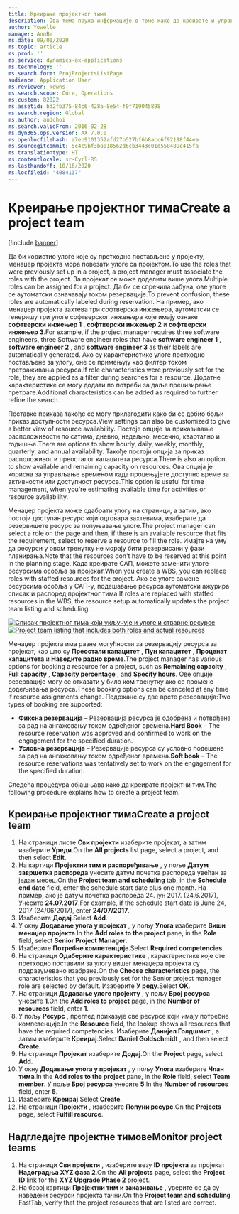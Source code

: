 ```yaml
---
title: Креирање пројектног тима
description: Ова тема пружа информације о томе како да креирате и управљате пројектним тимовима.
author: Yowelle
manager: AnnBe
ms.date: 09/01/2020
ms.topic: article
ms.prod: ''
ms.service: dynamics-ax-applications
ms.technology: ''
ms.search.form: ProjProjectsListPage
audience: Application User
ms.reviewer: kdwns
ms.search.scope: Core, Operations
ms.custom: 82022
ms.assetid: bd2fb375-84c6-428a-8e54-f0f719045898
ms.search.region: Global
ms.author: andchoi
ms.search.validFrom: 2016-02-28
ms.dyn365.ops.version: AX 7.0.0
ms.openlocfilehash: a7eb9101352afd27b527bf6b8acc6f92198f44ea
ms.sourcegitcommit: 5c4c9bf3ba018562d6cb3443c01d550489c415fa
ms.translationtype: HT
ms.contentlocale: sr-Cyrl-RS
ms.lasthandoff: 10/16/2020
ms.locfileid: "4084137"
---
```

# <a name="create-a-project-team"></a><span data-ttu-id="4a502-103">Креирање пројектног тима</span><span class="sxs-lookup"><span data-stu-id="4a502-103">Create a project team</span></span>

[!include [banner](../includes/banner.md)]

<span data-ttu-id="4a502-104">Да би користио улоге које су претходно постављене у пројекту, менаџер пројекта мора повезати улоге са пројектом.</span><span class="sxs-lookup"><span data-stu-id="4a502-104">To use the roles that were previously set up in a project, a project manager must associate the roles with the project.</span></span> <span data-ttu-id="4a502-105">За пројекат се може доделити више улога.</span><span class="sxs-lookup"><span data-stu-id="4a502-105">Multiple roles can be assigned for a project.</span></span> <span data-ttu-id="4a502-106">Да би се спречила забуна, ове улоге се аутоматски означавају током резервације.</span><span class="sxs-lookup"><span data-stu-id="4a502-106">To prevent confusion, these roles are automatically labeled during reservation.</span></span> <span data-ttu-id="4a502-107">На пример, ако менаџер пројекта захтева три софтверска инжењера, аутоматски се генеришу три улоге софтверског инжењера које имају ознаке **софтверски инжењер 1** , **софтверски инжењер 2** и **софтверски инжењер 3**.</span><span class="sxs-lookup"><span data-stu-id="4a502-107">For example, if the project manager requires three software engineers, three Software engineer roles that have **software engineer 1** , **software engineer 2** , and **software engineer 3** as their labels are automatically generated.</span></span> <span data-ttu-id="4a502-108">Ако су карактеристике улоге претходно постављене за улогу, оне се примењују као филтер током претраживања ресурса.</span><span class="sxs-lookup"><span data-stu-id="4a502-108">If role characteristics were previously set for the role, they are applied as a filter during searches for a resource.</span></span> <span data-ttu-id="4a502-109">Додатне карактеристике се могу додати по потреби за даље прецизирање претраге.</span><span class="sxs-lookup"><span data-stu-id="4a502-109">Additional characteristics can be added as required to further refine the search.</span></span>

<span data-ttu-id="4a502-110">Поставке приказа такође се могу прилагодити како би се добио бољи приказ доступности ресурса.</span><span class="sxs-lookup"><span data-stu-id="4a502-110">View settings can also be customized to give a better view of resource availability.</span></span> <span data-ttu-id="4a502-111">Постоје опције за приказивање расположивости по сатима, дневно, недељно, месечно, квартално и годишње.</span><span class="sxs-lookup"><span data-stu-id="4a502-111">There are options to show hourly, daily, weekly, monthly, quarterly, and annual availability.</span></span> <span data-ttu-id="4a502-112">Такође постоји опција за приказ расположивог и преосталог капацитета ресурса.</span><span class="sxs-lookup"><span data-stu-id="4a502-112">There is also an option to show available and remaining capacity on resources.</span></span> <span data-ttu-id="4a502-113">Ова опција је корисна за управљање временом када процењујете доступно време за активности или доступност ресурса.</span><span class="sxs-lookup"><span data-stu-id="4a502-113">This option is useful for time management, when you're estimating available time for activities or resource availability.</span></span>

<span data-ttu-id="4a502-114">Менаџер пројекта може одабрати улогу на страници, а затим, ако постоји доступан ресурс који одговара захтевима, изаберите да резервишете ресурс за попуњавање улоге.</span><span class="sxs-lookup"><span data-stu-id="4a502-114">The project manager can select a role on the page and then, if there is an available resource that fits the requirement, select to reserve a resource to fill the role.</span></span> <span data-ttu-id="4a502-115">Имајте на уму да ресурси у овом тренутку не морају бити резервисани у фази планирања.</span><span class="sxs-lookup"><span data-stu-id="4a502-115">Note that the resources don't have to be reserved at this point in the planning stage.</span></span> <span data-ttu-id="4a502-116">Када креирате САП, можете заменити улоге ресурсима особља за пројекат.</span><span class="sxs-lookup"><span data-stu-id="4a502-116">When you create a WBS, you can replace roles with staffed resources for the project.</span></span> <span data-ttu-id="4a502-117">Ако се улоге замене ресурсима особља у САП-у, подешавање ресурса аутоматски ажурира списак и распоред пројектног тима.</span><span class="sxs-lookup"><span data-stu-id="4a502-117">If roles are replaced with staffed resources in the WBS, the resource setup automatically updates the project team listing and scheduling.</span></span>

<span data-ttu-id="4a502-118">[![Списак пројектног тима који укључује и улоге и стварне ресурсе](./media/projectresourcing03-1024x368.jpg)](./media/projectresourcing03.jpg)</span><span class="sxs-lookup"><span data-stu-id="4a502-118">[![Project team listing that includes both roles and actual resources](./media/projectresourcing03-1024x368.jpg)](./media/projectresourcing03.jpg)</span></span> 

<span data-ttu-id="4a502-119">Менаџер пројекта има разне могућности за резервацију ресурса за пројекат, као што су **Преостали капацитет** , **Пун капацитет** , **Проценат капацитета** и **Наведите радно време**.</span><span class="sxs-lookup"><span data-stu-id="4a502-119">The project manager has various options for booking a resource for a project, such as **Remaining capacity** , **Full capacity** , **Capacity percentage** , and **Specify hours**.</span></span> <span data-ttu-id="4a502-120">Ове опције резервације могу се отказати у било ком тренутку ако се промене додељивања ресурса.</span><span class="sxs-lookup"><span data-stu-id="4a502-120">These booking options can be canceled at any time if resource assignments change.</span></span> <span data-ttu-id="4a502-121">Подржане су две врсте резервација:</span><span class="sxs-lookup"><span data-stu-id="4a502-121">Two types of booking are supported:</span></span>

- <span data-ttu-id="4a502-122">**Фиксна резервација** – Резервација ресурса је одобрена и потврђена за рад на ангажовању током одређеног времена.</span><span class="sxs-lookup"><span data-stu-id="4a502-122">**Hard Book** – The resource reservation was approved and confirmed to work on the engagement for the specified duration.</span></span>
- <span data-ttu-id="4a502-123">**Условна резервација** – Резервације ресурса су условно подешене за рад на ангажовању током одређеног времена.</span><span class="sxs-lookup"><span data-stu-id="4a502-123">**Soft book** – The resource reservations was tentatively set to work on the engagement for the specified duration.</span></span>

<span data-ttu-id="4a502-124">Следећа процедура објашњава како да креирате пројектни тим.</span><span class="sxs-lookup"><span data-stu-id="4a502-124">The following procedure explains how to create a project team.</span></span>

## <a name="create-a-project-team"></a><span data-ttu-id="4a502-125">Креирање пројектног тима</span><span class="sxs-lookup"><span data-stu-id="4a502-125">Create a project team</span></span>

1. <span data-ttu-id="4a502-126">На страници листе **Сви пројекти** изаберите пројекат, а затим изаберите **Уреди**.</span><span class="sxs-lookup"><span data-stu-id="4a502-126">On the **All projects** list page, select a project, and then select **Edit**.</span></span>
2. <span data-ttu-id="4a502-127">На картици **Пројектни тим и распоређивање** , у поље **Датум завршетка распореда** унесите датум почетка распореда увећан за један месец.</span><span class="sxs-lookup"><span data-stu-id="4a502-127">On the **Project team and scheduling** tab, in the **Schedule end date** field, enter the schedule start date plus one month.</span></span> <span data-ttu-id="4a502-128">На пример, ако је датум почетка распореда 24. јун 2017. (24.6.2017), Унесите **24.07.2017**.</span><span class="sxs-lookup"><span data-stu-id="4a502-128">For example, if the schedule start date is June 24, 2017 (24/06/2017), enter **24/07/2017**.</span></span>
3. <span data-ttu-id="4a502-129">Изаберите **Додај**.</span><span class="sxs-lookup"><span data-stu-id="4a502-129">Select **Add**.</span></span>
4. <span data-ttu-id="4a502-130">У окну **Додавање улога у пројекат** , у пољу **Улога** изаберите **Виши менаџер пројекта**.</span><span class="sxs-lookup"><span data-stu-id="4a502-130">In the **Add roles to the project** pane, in the **Role** field, select **Senior Project Manager**.</span></span>
5. <span data-ttu-id="4a502-131">Изаберите **Потребне компетенције**.</span><span class="sxs-lookup"><span data-stu-id="4a502-131">Select **Required competencies**.</span></span>
6. <span data-ttu-id="4a502-132">На страници **Одаберите карактеристике** , карактеристике које сте претходно поставили за улогу вишег менаџера пројекта су подразумевано изабране.</span><span class="sxs-lookup"><span data-stu-id="4a502-132">On the **Choose characteristics** page, the characteristics that you previously set for the Senior project manager role are selected by default.</span></span> <span data-ttu-id="4a502-133">Изаберите **У реду**.</span><span class="sxs-lookup"><span data-stu-id="4a502-133">Select **OK**.</span></span>
7. <span data-ttu-id="4a502-134">На страници **Додавање улоге пројекту** , у пољу **Број ресурса** унесите **1**.</span><span class="sxs-lookup"><span data-stu-id="4a502-134">On the **Add roles to project** page, in the **Number of resources** field, enter **1**.</span></span>
8. <span data-ttu-id="4a502-135">У пољу **Ресурс** , преглед приказује све ресурсе који имају потребне компетенције.</span><span class="sxs-lookup"><span data-stu-id="4a502-135">In the **Resource** field, the lookup shows all resources that have the required competencies.</span></span> <span data-ttu-id="4a502-136">Изаберите **Данијел Голдшмит** , а затим изаберите **Креирај**.</span><span class="sxs-lookup"><span data-stu-id="4a502-136">Select **Daniel Goldschmidt** , and then select **Create**.</span></span>
9. <span data-ttu-id="4a502-137">На страници **Пројекат** изаберите **Додај**.</span><span class="sxs-lookup"><span data-stu-id="4a502-137">On the **Project** page, select **Add**.</span></span>
10. <span data-ttu-id="4a502-138">У окну **Додавање улога у пројекат** , у пољу **Улога** изаберите **Члан тима**.</span><span class="sxs-lookup"><span data-stu-id="4a502-138">In the **Add roles to the project** pane, in the **Role** field, select **Team member**.</span></span> <span data-ttu-id="4a502-139">У поље **Број ресурса** унесите **5**.</span><span class="sxs-lookup"><span data-stu-id="4a502-139">In the **Number of resources** field, enter **5**.</span></span>
11. <span data-ttu-id="4a502-140">Изаберите **Креирај**.</span><span class="sxs-lookup"><span data-stu-id="4a502-140">Select **Create**.</span></span>
12. <span data-ttu-id="4a502-141">На страници **Пројекти** , изаберите **Попуни ресурс**.</span><span class="sxs-lookup"><span data-stu-id="4a502-141">On the **Projects** page, select **Fulfill resource**.</span></span>

## <a name="monitor-project-teams"></a><span data-ttu-id="4a502-142">Надгледајте пројектне тимове</span><span class="sxs-lookup"><span data-stu-id="4a502-142">Monitor project teams</span></span>
1. <span data-ttu-id="4a502-143">На страници **Сви пројекти** , изаберите везу **ID пројекта** за пројекат **Надоградња XYZ фаза 2**.</span><span class="sxs-lookup"><span data-stu-id="4a502-143">On the **All projects** page, select the **Project ID** link for the **XYZ Upgrade Phase 2** project.</span></span>
2. <span data-ttu-id="4a502-144">На брзој картици **Пројектни тим и заказивање** , уверите се да су наведени ресурси пројекта тачни.</span><span class="sxs-lookup"><span data-stu-id="4a502-144">On the **Project team and scheduling** FastTab, verify that the project resources that are listed are correct.</span></span>

